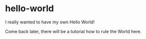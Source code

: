 # hello-world
I really wanted to have my own Hello World!

Come back later, there will be a tutorial how to rule the World here.
